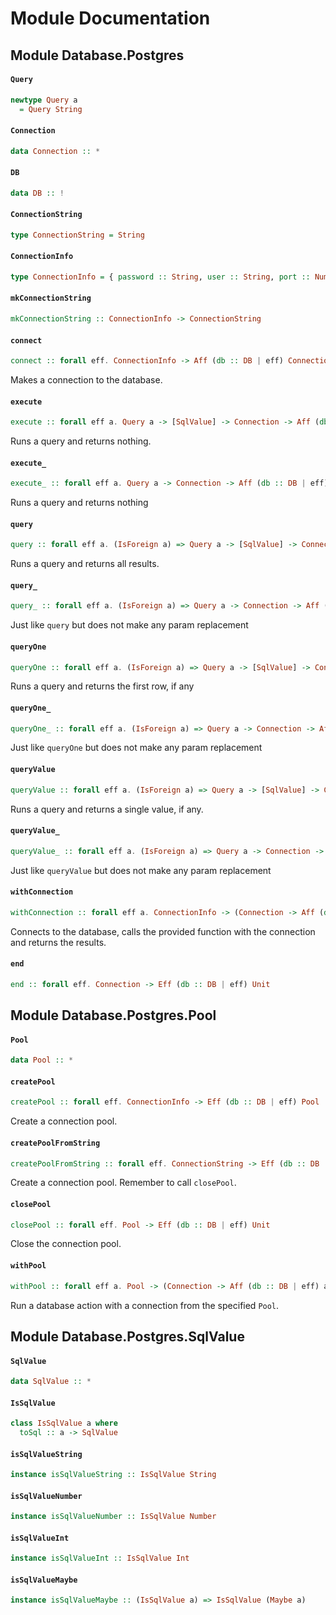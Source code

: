 # Module Documentation

## Module Database.Postgres

#### `Query`

``` purescript
newtype Query a
  = Query String
```


#### `Connection`

``` purescript
data Connection :: *
```


#### `DB`

``` purescript
data DB :: !
```


#### `ConnectionString`

``` purescript
type ConnectionString = String
```


#### `ConnectionInfo`

``` purescript
type ConnectionInfo = { password :: String, user :: String, port :: Number, db :: String, host :: String }
```


#### `mkConnectionString`

``` purescript
mkConnectionString :: ConnectionInfo -> ConnectionString
```


#### `connect`

``` purescript
connect :: forall eff. ConnectionInfo -> Aff (db :: DB | eff) Connection
```

Makes a connection to the database.

#### `execute`

``` purescript
execute :: forall eff a. Query a -> [SqlValue] -> Connection -> Aff (db :: DB | eff) Unit
```

Runs a query and returns nothing.

#### `execute_`

``` purescript
execute_ :: forall eff a. Query a -> Connection -> Aff (db :: DB | eff) Unit
```

Runs a query and returns nothing

#### `query`

``` purescript
query :: forall eff a. (IsForeign a) => Query a -> [SqlValue] -> Connection -> Aff (db :: DB | eff) [F a]
```

Runs a query and returns all results.

#### `query_`

``` purescript
query_ :: forall eff a. (IsForeign a) => Query a -> Connection -> Aff (db :: DB | eff) [a]
```

Just like `query` but does not make any param replacement

#### `queryOne`

``` purescript
queryOne :: forall eff a. (IsForeign a) => Query a -> [SqlValue] -> Connection -> Aff (db :: DB | eff) (Maybe a)
```

Runs a query and returns the first row, if any

#### `queryOne_`

``` purescript
queryOne_ :: forall eff a. (IsForeign a) => Query a -> Connection -> Aff (db :: DB | eff) (Maybe a)
```

Just like `queryOne` but does not make any param replacement

#### `queryValue`

``` purescript
queryValue :: forall eff a. (IsForeign a) => Query a -> [SqlValue] -> Connection -> Aff (db :: DB | eff) (Maybe a)
```

Runs a query and returns a single value, if any.

#### `queryValue_`

``` purescript
queryValue_ :: forall eff a. (IsForeign a) => Query a -> Connection -> Aff (db :: DB | eff) (Maybe a)
```

Just like `queryValue` but does not make any param replacement

#### `withConnection`

``` purescript
withConnection :: forall eff a. ConnectionInfo -> (Connection -> Aff (db :: DB | eff) a) -> Aff (db :: DB | eff) a
```

Connects to the database, calls the provided function with the connection
and returns the results.

#### `end`

``` purescript
end :: forall eff. Connection -> Eff (db :: DB | eff) Unit
```



## Module Database.Postgres.Pool


#### `Pool`

``` purescript
data Pool :: *
```


#### `createPool`

``` purescript
createPool :: forall eff. ConnectionInfo -> Eff (db :: DB | eff) Pool
```

Create a connection pool.

#### `createPoolFromString`

``` purescript
createPoolFromString :: forall eff. ConnectionString -> Eff (db :: DB | eff) Pool
```

Create a connection pool. Remember to call `closePool`.

#### `closePool`

``` purescript
closePool :: forall eff. Pool -> Eff (db :: DB | eff) Unit
```

Close the connection pool.

#### `withPool`

``` purescript
withPool :: forall eff a. Pool -> (Connection -> Aff (db :: DB | eff) a) -> Aff (db :: DB | eff) a
```

Run a database action with a connection from the specified `Pool`.


## Module Database.Postgres.SqlValue

#### `SqlValue`

``` purescript
data SqlValue :: *
```


#### `IsSqlValue`

``` purescript
class IsSqlValue a where
  toSql :: a -> SqlValue
```


#### `isSqlValueString`

``` purescript
instance isSqlValueString :: IsSqlValue String
```


#### `isSqlValueNumber`

``` purescript
instance isSqlValueNumber :: IsSqlValue Number
```


#### `isSqlValueInt`

``` purescript
instance isSqlValueInt :: IsSqlValue Int
```


#### `isSqlValueMaybe`

``` purescript
instance isSqlValueMaybe :: (IsSqlValue a) => IsSqlValue (Maybe a)
```




